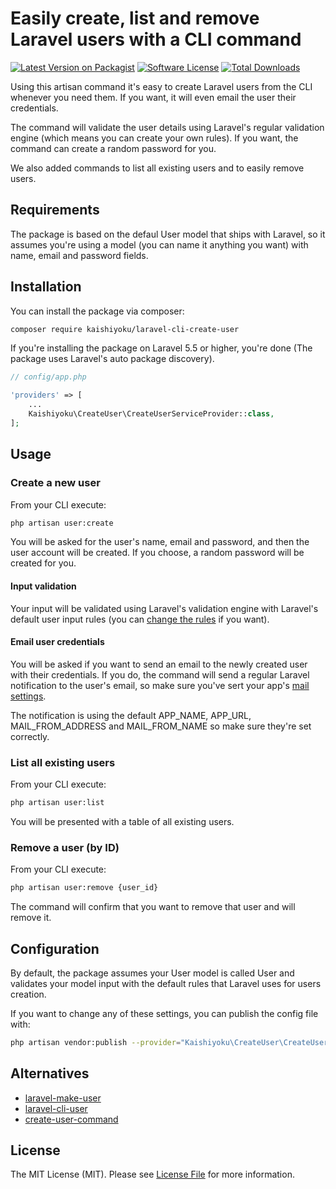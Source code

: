 # Easily create, list and remove Laravel users with a CLI command
[![Latest Version on Packagist](https://img.shields.io/packagist/v/kaishiyoku/laravel-cli-create-user.svg?style=flat-square)](https://packagist.org/packages/kaishiyoku/laravel-cli-create-user)
[![Software License](https://img.shields.io/packagist/l/kaishiyoku/laravel-cli-create-user.svg?style=flat-square)](LICENSE)
[![Total Downloads](https://img.shields.io/packagist/dt/kaishiyoku/laravel-cli-create-user.svg?style=flat-square)](https://packagist.org/packages/kaishiyoku/laravel-cli-create-user)

Using this artisan command it's easy to create Laravel users from the CLI whenever you need them. If you want, it will even email the user their credentials.

The command will validate the user details using Laravel's regular validation engine (which means you can create your own rules). If you want, the command can create a random password for you.

We also added commands to list all existing users and to easily remove users.

## Requirements

The package is based on the defaul User model that ships with Laravel, so it assumes you're using a model (you can name it anything you want) with name, email and password fields.

## Installation

You can install the package via composer:

```bash
composer require kaishiyoku/laravel-cli-create-user
```

If you're installing the package on Laravel 5.5 or higher, you're done (The package uses Laravel's auto package discovery).

```php
// config/app.php

'providers' => [
    ...
    Kaishiyoku\CreateUser\CreateUserServiceProvider::class,
];
```

## Usage

### Create a new user
From your CLI execute:

```bash
php artisan user:create
```

You will be asked for the user's name, email and password, and then the user account will be created. If you choose, a random password will be created for you.

#### Input validation
Your input will be validated using Laravel's validation engine with Laravel's default user input rules (you can [change the rules](#configuration) if you want).

#### Email user credentials
You will be asked if you want to send an email to the newly created user with their credentials. If you do, the command will send a regular Laravel notification to the user's email, so make sure you've sert your app's [mail settings](https://laravel.com/docs/master/mail).

The notification is using the default APP_NAME, APP_URL, MAIL_FROM_ADDRESS and MAIL_FROM_NAME so make sure they're set correctly.

### List all existing users
From your CLI execute:

```bash
php artisan user:list
```

You will be presented with a table of all existing users.

### Remove a user (by ID)
From your CLI execute:

```bash
php artisan user:remove {user_id}
```

The command will confirm that you want to remove that user and will remove it.

## Configuration

By default, the package assumes your User model is called User and validates your model input with the default rules that Laravel uses for users creation.

If you want to change any of these settings, you can publish the config file with:

```bash
php artisan vendor:publish --provider="Kaishiyoku\CreateUser\CreateUserServiceProvider"
```
## Alternatives

- [laravel-make-user](https://github.com/michaeldyrynda/laravel-make-user)
- [laravel-cli-user](https://github.com/subdesign/laravel-cli-user)
- [create-user-command](https://github.com/rap2hpoutre/create-user-command)

## License

The MIT License (MIT). Please see [License File](LICENSE) for more information.
